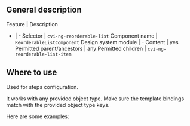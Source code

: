 ## General description

Feature | Description
- | -
Selector | `cvi-ng-reorderable-list`
Component name | `ReorderableListComponent`
Design system module | -
Content | yes
Permitted parent/ancestors | any
Permitted children | `cvi-ng-reorderable-list-item`

## Where to use

Used for steps configuration.

It works with any provided object type. Make sure the template bindings match with the provided object type keys.

Here are some examples: 
